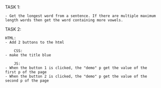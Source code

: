 TASK 1: 

	- Get the longest word from a sentence. If there are multiple maximum length words then get the word containing more vowels.

TASK 2:

	HTML:
    - Add 2 buttons to the html
    
    	CSS:
    - make the title blue
    
    	JS:
    - When the button 1 is clicked, the "demo" p get the value of the first p of the page
    - When the button 2 is clicked, the "demo" p get the value of the second p of the page

